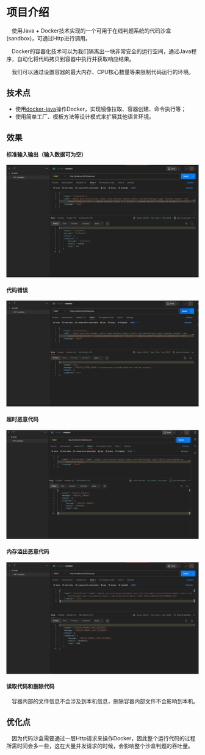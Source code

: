 # 项目介绍

&emsp;使用Java + Docker技术实现的一个可用于在线判题系统的代码沙盒(sandbox)，可通过Http进行调用。

&emsp;Docker的容器化技术可以为我们隔离出一块非常安全的运行空间，通过Java程序，自动化将代码拷贝到容器中执行并获取响应结果。

&emsp;我们可以通过设置容器的最大内存、CPU核心数量等来限制代码运行的环境。

## 技术点

- 使用[docker-java](https://github.com/docker-java/docker-java)操作Docker，实现镜像拉取、容器创建、命令执行等；
- 使用简单工厂、模板方法等设计模式来扩展其他语言环境。

## 效果

#### 标准输入输出（输入数据可为空）

![](./doc/imags/1.png)


#### 代码错误

![img.png](doc/imags/2.png)

#### 超时恶意代码

![img.png](doc/imags/3.png)

#### 内存溢出恶意代码

![img.png](doc/imags/4.png)

#### 读取代码和删除代码

&emsp;容器内部的文件信息不会涉及到本机信息，删除容器内部文件不会影响到本机。

## 优化点

&emsp;因为代码沙盒需要通过一层Http请求来操作Docker，因此整个运行代码的过程所需时间会多一些，这在大量并发请求的时候，会影响整个沙盒判题的吞吐量。

